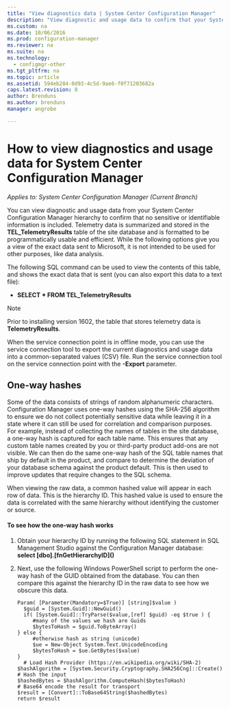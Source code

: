```yaml
---
title: "View diagnostics data | System Center Configuration Manager"
description: "View diagnostic and usage data to confirm that your System Center Configuration Manager hierarchy contains no sensitive information."
ms.custom: na
ms.date: 10/06/2016
ms.prod: configuration-manager
ms.reviewer: na
ms.suite: na
ms.technology:
  - configmgr-other
ms.tgt_pltfrm: na
ms.topic: article
ms.assetid: 594eb284-0d93-4c5d-9ae6-f0f71203682a
caps.latest.revision: 8
author: Brendunsms.author: brendunsmanager: angrobe

---
```

# How to view diagnostics and usage data for System Center Configuration Manager*Applies to: System Center Configuration Manager (Current Branch)*
You can view diagnostic and usage data from your System Center Configuration Manager hierarchy to confirm that no sensitive or identifiable information is included. Telemetry data is summarized and stored in the **TEL_TelemetryResults** table of the site database and is formatted to be programmatically usable and efficient. While the following options give you a view of the exact data sent to Microsoft, it is not intended to be used for other purposes, like data analysis.  

The following SQL command can be used to view the contents of this table, and shows the exact data that is sent (you can also export this data to a text file):  

-   **SELECT \* FROM TEL_TelemetryResults**  

> [!NOTE]  
>  Prior to installing version 1602, the table that stores telemetry data is **TelemetryResults**.  

When the service connection point is in offline mode, you can use the service connection tool to export the current diagnostics and usage data into a common-separated values (CSV) file. Run the service connection tool on the service connection point with the **-Export** parameter.  

##  <a name="bkmk_hashes"></a> One-way hashes  
Some of the data consists of strings of random alphanumeric characters. Configuration Manager uses one-way hashes using the SHA-256 algorithm to ensure we do not collect potentially sensitive data while leaving it in a state where it can still be used for correlation and comparison purposes. For example, instead of collecting the names of tables in the site database, a one-way hash is captured for each table name. This ensures that any custom table names created by you or third-party product add-ons are not visible. We can then do the same one-way hash of the SQL table names that ship by default in the product, and compare to determine the deviation of your database schema against the product default. This is then used to improve updates that require changes to the SQL schema.  

When viewing the raw data, a common hashed value will appear in each row of data. This is the hierarchy ID. This hashed value is used to ensure the data is correlated with the same hierarchy without identifying the customer or source.  

#### To see how the one-way hash works  

1.  Obtain your hierarchy ID by running the following SQL statement in SQL Management Studio against the Configuration Manager database: **select [dbo].[fnGetHierarchyID](\)**  

2.  Next, use the following Windows PowerShell script to perform the one-way hash of the GUID obtained from the database. You can then compare this against the hierarchy ID in the raw data to see how we obscure this data.  

    ```  
    Param( [Parameter(Mandatory=$True)] [string]$value )  
      $guid = [System.Guid]::NewGuid()  
      if( [System.Guid]::TryParse($value,[ref] $guid) -eq $true ) {  
         #many of the values we hash are Guids  
         $bytesToHash = $guid.ToByteArray()  
    } else {  
         #otherwise hash as string (unicode)  
         $ue = New-Object System.Text.UnicodeEncoding  
         $bytesToHash = $ue.GetBytes($value)   
    }  
      # Load Hash Provider (https://en.wikipedia.org/wiki/SHA-2)   
    $hashAlgorithm = [System.Security.Cryptography.SHA256Cng]::Create()    
    # Hash the input   
    $hashedBytes = $hashAlgorithm.ComputeHash($bytesToHash)              
    # Base64 encode the result for transport   
    $result = [Convert]::ToBase64String($hashedBytes)    
    return $result   
    ```  
